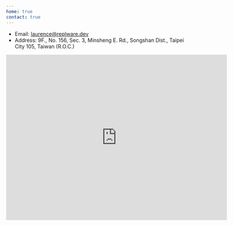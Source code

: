 ```yaml
---
home: true
contact: true
---
```

- Email: laurence@replware.dev
- Address: 9F., No. 156, Sec. 3, Minsheng E. Rd., Songshan Dist., Taipei City 105, Taiwan (R.O.C.)

<iframe src="https://www.google.com/maps/embed?pb=!1m18!1m12!1m3!1d3614.318057708894!2d121.54560491374363!3d25.057206843517537!2m3!1f0!2f0!3f0!3m2!1i1024!2i768!4f13.1!3m3!1m2!1s0x3442abe5fb6cf04f%3A0x6fcee1dfa8b84ddb!2zMTA15Y-w5YyX5biC5p2-5bGx5Y2A5rCR55Sf5p2x6Lev5LiJ5q61MTU26Jmf!5e0!3m2!1szh-TW!2stw!4v1577609923331!5m2!1szh-TW!2stw" width="600" height="450" frameborder="0" style="border:0;" allowfullscreen=""></iframe>
